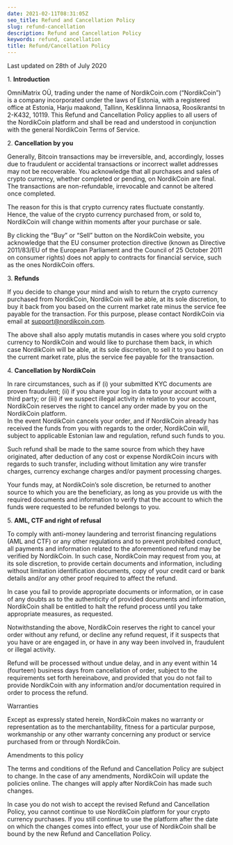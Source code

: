 ```yaml
---
date: 2021-02-11T08:31:05Z
seo_title: Refund and Cancellation Policy
slug: refund-cancellation
description: Refund and Cancellation Policy
keywords: refund, cancellation
title: Refund/Cancellation Policy
---
```


Last updated on 28th of July 2020

1\. **Introduction**

OmniMatrix OÜ, trading under the name of NordikCoin.com (“NordikCoin”) is a company incorporated under the laws of Estonia, with a registered office at Estonia, Harju maakond, Tallinn, Kesklinna linnaosa, Roosikrantsi tn 2-K432, 10119. This Refund and Cancellation Policy applies to all users of the NordikCoin platform and shall be read and understood in conjunction with the general NordikCoin Terms of Service.

2\. **Cancellation by you**

Generally, Bitcoin transactions may be irreversible, and, accordingly, losses due to fraudulent or accidental transactions or incorrect wallet addresses may not be recoverable. You acknowledge that all purchases and sales of crypto currency, whether completed or pending, on NordikCoin are final. The transactions are non-refundable, irrevocable and cannot be altered once completed.

The reason for this is that crypto currency rates fluctuate constantly. Hence, the value of the crypto currency purchased from, or sold to, NordikCoin will change within moments after your purchase or sale.

By clicking the “Buy” or “Sell” button on the NordikCoin website, you acknowledge that the EU consumer protection directive (known as Directive 2011/83/EU of the European Parliament and the Council of 25 October 2011 on consumer rights) does not apply to contracts for financial service, such as the ones NordikCoin offers.

3\. **Refunds**

If you decide to change your mind and wish to return the crypto currency purchased from NordikCoin, NordikCoin will be able, at its sole discretion, to buy it back from you based on the current market rate minus the service fee payable for the transaction. For this purpose, please contact NordikCoin via email at support@nordikcoin.com.

The above shall also apply mutatis mutandis in cases where you sold crypto currency to NordikCoin and would like to purchase them back, in which case NordikCoin will be able, at its sole discretion, to sell it to you based on the current market rate, plus the service fee payable for the transaction.

4\. **Cancellation by NordikCoin**

In rare circumstances, such as if (i) your submitted KYC documents are proven fraudulent; (ii) if you share your log in data to your account with a third party; or (iii) if we suspect illegal activity in relation to your account, NordikCoin reserves the right to cancel any order made by you on the NordikCoin platform.<br>In the event NordikCoin cancels your order, and if NordikCoin already has received the funds from you with regards to the order, NordikCoin will, subject to applicable Estonian law and regulation, refund such funds to you.

Such refund shall be made to the same source from which they have originated, after deduction of any cost or expense NordikCoin incurs with regards to such transfer, including without limitation any wire transfer charges, currency exchange charges and/or payment processing charges.

Your funds may, at NordikCoin’s sole discretion, be returned to another source to which you are the beneficiary, as long as you provide us with the required documents and information to verify that the account to which the funds were requested to be refunded belongs to you.

5\. **AML, CTF and right of refusal**

To comply with anti-money laundering and terrorist financing regulations (AML and CTF) or any other regulations and to prevent prohibited conduct, all payments and information related to the aforementioned refund may be verified by NordikCoin. In such case, NordikCoin may request from you, at its sole discretion, to provide certain documents and information, including without limitation identification documents, copy of your credit card or bank details and/or any other proof required to affect the refund.

In case you fail to provide appropriate documents or information, or in case of any doubts as to the authenticity of provided documents and information, NordikCoin shall be entitled to halt the refund process until you take appropriate measures, as requested.

Notwithstanding the above, NordikCoin reserves the right to cancel your order without any refund, or decline any refund request, if it suspects that you have or are engaged in, or have in any way been involved in, fraudulent or illegal activity.

Refund will be processed without undue delay, and in any event within 14 (fourteen) business days from cancellation of order, subject to the requirements set forth hereinabove, and provided that you do not fail to provide NordikCoin with any information and/or documentation required in order to process the refund.

Warranties

Except as expressly stated herein, NordikCoin makes no warranty or representa&shy;tion as to the merchantability, fitness for a particular purpose, workmanship or any other warranty concerning any product or service purchased from or through NordikCoin.

Amendments to this policy

The terms and conditions of the Refund and Cancellation Policy are subject to change. In the case of any amendments, NordikCoin will update the policies online. The changes will apply after NordikCoin has made such changes.

In case you do not wish to accept the revised Refund and Cancellation Policy, you cannot continue to use NordikCoin platform for your crypto currency purchases. If you still continue to use the platform after the date on which the changes comes into effect, your use of NordikCoin shall be bound by the new Refund and Cancellation Policy.
